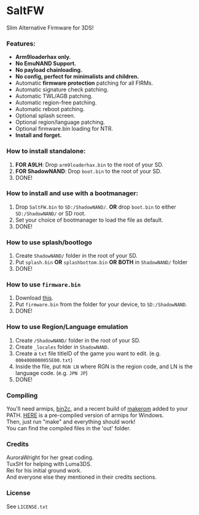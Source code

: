 # SaltFW

Slim Alternative Firmware for 3DS!  
### Features: 
- **Arm9loaderhax only.**
- **No EmuNAND Support.**
- **No payload chainloading.**
- **No config, perfect for minimalists and children.**
- Automatic **firmware protection** patching for all FIRMs.
- Automatic signature check patching.
- Automatic TWL/AGB patching.
- Automatic region-free patching.
- Automatic reboot patching.
- Optional splash screen.
- Optional region/language patching.
- Optional firmware.bin loading for NTR.
- **Install and forget.**

### How to install standalone:
1. **FOR A9LH**: Drop `arm9loaderhax.bin` to the root of your SD.
2. **FOR ShadowNAND**: Drop `boot.bin` to the root of your SD.
3. DONE!

### How to install and use with a bootmanager:
1. Drop `SaltFW.bin` to `SD:/ShadowNAND/`. **OR** drop `boot.bin` to either `SD:/ShadowNAND/` or SD root.
2. Set your choice of bootmanager to load the file as default.
3. DONE!

### How to use splash/bootlogo
1. Create `ShadowNAND/` folder in the root of your SD.
2. Put `splash.bin` **OR** `splashbottom.bin` **OR** **BOTH** in `ShadowNAND/` folder
3. DONE!

### How to use `firmware.bin`
1. Download [this](http://www70.zippyshare.com/v/Fbj6n1vB/file.html).
2. Put `firmware.bin` from the folder for your device, to `SD:/ShadowNAND`.
3. DONE!

### How to use Region/Language emulation
1. Create `/ShadowNAND/` folder in the root of your SD.
2. Create `_locales` folder in `ShadowNAND`.
3. Create a `txt` file titleID of the game you want to edit. (e.g. `0004000000055E00.txt`)
4. Inside the file, put `RGN LN` where RGN is the region code, and LN is the language code. (e.g. `JPN JP`)
5. DONE!

### Compiling
You'll need armips, [bin2c](https://sourceforge.net/projects/bin2c/), and a recent build of [makerom](https://github.com/profi200/Project_CTR) added to your PATH. [HERE](http://www91.zippyshare.com/v/ePGpjk9r/file.html) is a pre-compiled version of armips for Windows.  
Then, just run "make" and everything should work!  
You can find the compiled files in the 'out' folder.

### Credits
AuroraWright for her great coding.  
TuxSH for helping with Luma3DS.  
Rei for his initial ground work.  
And everyone else they mentioned in their credits sections.  

### License
See `LICENSE.txt`
